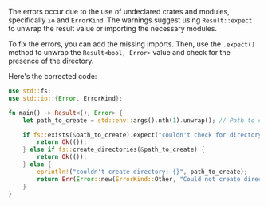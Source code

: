 The errors occur due to the use of undeclared crates and modules, specifically `io` and `ErrorKind`. The warnings suggest using `Result::expect` to unwrap the result value or importing the necessary modules.

To fix the errors, you can add the missing imports.
Then, use the `.expect()` method to unwrap the `Result<bool, Error>` value and check for the presence of the directory.

Here's the corrected code:
```rs
use std::fs;
use std::io::{Error, ErrorKind};

fn main() -> Result<(), Error> {
    let path_to_create = std::env::args().nth(1).unwrap(); // Path to create

    if fs::exists(&path_to_create).expect("couldn't check for directory existence") {
        return Ok(());
    } else if fs::create_directories(&path_to_create) {
        return Ok(());
    } else {
        eprintln!("couldn't create directory: {}", path_to_create);
        return Err(Error::new(ErrorKind::Other, "Could not create directory"));
    }
}
```
